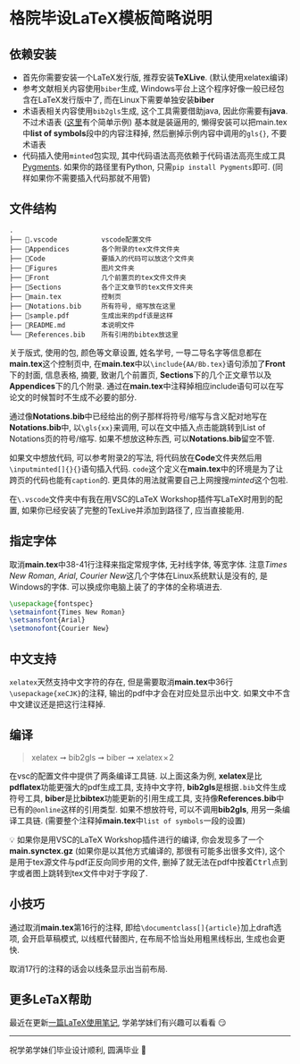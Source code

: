 # 格院毕设LaTeX模板简略说明

## 依赖安装

- 首先你需要安装一个LaTeX发行版, 推荐安装**TeXLive**. (默认使用xelatex编译)
- 参考文献相关内容使用`biber`生成, Windows平台上这个程序好像一般已经包含在LaTeX发行版中了, 而在Linux下需要单独安装**biber**
- 术语表相关内容使用`bib2gls`生成, 这个工具需要借助java, 因此你需要有**java**. 不过术语表 ([这里](https://www.overleaf.com/learn/latex/Nomenclatures)有个简单示例) 基本就是装逼用的, 懒得安装可以把main.tex中**list of symbols**段中的内容注释掉, 然后删掉示例内容中调用的`gls{}`, 不要术语表
- 代码插入使用`minted`包实现, 其中代码语法高亮依赖于代码语法高亮生成工具[Pygments](https://pygments.org/). 如果你的路径里有Python, 只需`pip install Pygments`即可. (同样如果你不需要插入代码那就不用管)

## 文件结构

```
.
├── 📁.vscode           vscode配置文件
├── 📁Appendices        各个附录的tex文件文件夹
├── 📁Code              要插入的代码可以放这个文件夹
├── 📁Figures           图片文件夹
├── 📁Front             几个前置页的tex文件文件夹
├── 📁Sections          各个正文章节的tex文件文件夹
├── 📑main.tex          控制页
├── 📑Notations.bib     所有符号, 缩写放在这里
├── 📑sample.pdf        生成出来的pdf该是这样
├── 📑README.md         本说明文件
└── 📑References.bib    所有引用的bibtex放这里
```

关于版式, 使用的包, 颜色等文章设置, 姓名学号, 一导二导名字等信息都在**main.tex**这个控制页中, 在**main.tex**中以`\include{AA/Bb.tex}`语句添加了**Front**下的封面, 信息表格, 摘要, 致谢几个前置页, **Sections**下的几个正文章节以及**Appendices**下的几个附录. 通过在**main.tex**中注释掉相应include语句可以在写论文的时候暂时不生成不必要的部分.

通过像**Notations.bib**中已经给出的例子那样将符号/缩写与含义配对地写在**Notations.bib**中, 以`\gls{xx}`来调用, 可以在文中插入点击能跳转到List of Notations页的符号/缩写. 如果不想放这种东西, 可以**Notations.bib**留空不管.

如果文中想放代码, 可以参考附录2的写法, 将代码放在**Code**文件夹然后用`\inputminted[]{}{}`语句插入代码. `code`这个定义在**main.tex**中的环境是为了让跨页的代码也能有`caption`的. 更具体的用法就需要自己上网搜搜*minted*这个包啦.

在`\.vscode`文件夹中有我在用VSC的LaTeX Workshop插件写LaTeX时用到的配置, 如果你已经安装了完整的TexLive并添加到路径了, 应当直接能用.

## 指定字体

取消**main.tex**中38-41行注释来指定常规字体, 无衬线字体, 等宽字体. 注意*Times New Roman*, *Arial*, *Courier New*这几个字体在Linux系统默认是没有的, 是Windows的字体. 可以换成你电脑上装了的字体的全称填进去.

```latex
\usepackage{fontspec}
\setmainfont{Times New Roman}
\setsansfont{Arial}
\setmonofont{Courier New}
```

## 中文支持

`xelatex`天然支持中文字符的存在, 但是需要取消**main.tex**中36行`\usepackage{xeCJK}`的注释, 输出的pdf中才会在对应处显示出中文. 如果文中不含中文建议还是把这行注释掉.

## 编译

> xelatex ➞ bib2gls ➞ biber ➞ xelatex × 2

在vsc的配置文件中提供了两条编译工具链. 以上面这条为例, **xelatex**是比**pdflatex**功能更强大的pdf生成工具, 支持中文字符, **bib2gls**是根据`.bib`文件生成符号工具, **biber**是比**bibtex**功能更新的引用生成工具, 支持像**References.bib**中已有的`@online`这样的引用类型. 如果不想放符号, 可以不调用**bib2gls**, 用另一条编译工具链. (需要整个注释掉**main.tex**中`list of symbols`一段的设置)

💡 如果你是用VSC的LaTeX Workshop插件进行的编译, 你会发现多了一个**main.synctex.gz** (如果你是以其他方式编译的, 那很有可能多出很多文件), 这个是用于tex源文件与pdf正反向同步用的文件, 删掉了就无法在pdf中按着<kbd>Ctrl</kbd>点到字或者图上跳转到tex文件中对于字段了.

## 小技巧

通过取消**main.tex**第16行的注释, 即给`\documentclass[]{article}`加上draft选项, 会开启草稿模式, 以线框代替图片, 在布局不恰当处用粗黑线标出, 生成也会更快.

取消17行的注释的话会以线条显示出当前布局.

## 更多LeTaX帮助

最近在更新[一篇LaTeX使用笔记](https://leojhonsong.github.io/zh-CN/2021/04/24/LaTeX杂记/), 学弟学妹们有兴趣可以看看 😏

------

祝学弟学妹们毕业设计顺利, 圆满毕业 💪
